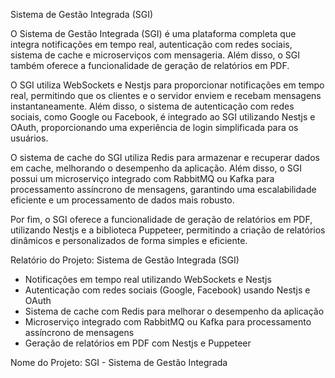 Sistema de Gestão Integrada (SGI)

O Sistema de Gestão Integrada (SGI) é uma plataforma completa que integra notificações em tempo real, autenticação com redes sociais, sistema de cache e microserviços com mensageria. Além disso, o SGI também oferece a funcionalidade de geração de relatórios em PDF.

O SGI utiliza WebSockets e Nestjs para proporcionar notificações em tempo real, permitindo que os clientes e o servidor enviem e recebam mensagens instantaneamente. Além disso, o sistema de autenticação com redes sociais, como Google ou Facebook, é integrado ao SGI utilizando Nestjs e OAuth, proporcionando uma experiência de login simplificada para os usuários.

O sistema de cache do SGI utiliza Redis para armazenar e recuperar dados em cache, melhorando o desempenho da aplicação. Além disso, o SGI possui um microserviço integrado com RabbitMQ ou Kafka para processamento assíncrono de mensagens, garantindo uma escalabilidade eficiente e um processamento de dados mais robusto.

Por fim, o SGI oferece a funcionalidade de geração de relatórios em PDF, utilizando Nestjs e a biblioteca Puppeteer, permitindo a criação de relatórios dinâmicos e personalizados de forma simples e eficiente.

Relatório do Projeto: Sistema de Gestão Integrada (SGI)
- Notificações em tempo real utilizando WebSockets e Nestjs
- Autenticação com redes sociais (Google, Facebook) usando Nestjs e OAuth
- Sistema de cache com Redis para melhorar o desempenho da aplicação
- Microserviço integrado com RabbitMQ ou Kafka para processamento assíncrono de mensagens
- Geração de relatórios em PDF com Nestjs e Puppeteer

Nome do Projeto: SGI - Sistema de Gestão Integrada